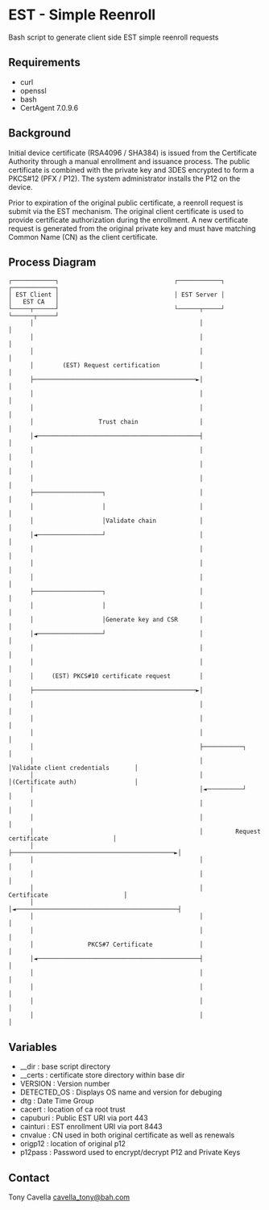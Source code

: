 # EST - Simple Reenroll
Bash script to generate client side EST simple reenroll requests

## Requirements
- curl
- openssl
- bash
- CertAgent 7.0.9.6

## Background
Initial device certificate (RSA4096 / SHA384) is issued from the Certificate Authority through a manual enrollment and issuance process. The public certificate is combined with the private key and 3DES encrypted to form a PKCS#12 (PFX / P12). The system administrator installs the P12 on the device.

Prior to expiration of the original public certificate, a reenroll request is submit via the EST mechanism. The original client certificate is used to provide certificate authorization during the enrollment. A new certificate request is generated from the original private key and must have matching Common Name (CN) as the client certificate.

## Process Diagram
```
┌────────────┐                                ┌────────────┐                                 ┌────────────┐
│ EST Client │                                │ EST Server │                                 │   EST CA   │
└─────┬──────┘                                └──────┬─────┘                                 └──────┬─────┘
      │                                              │                                              │
      │                                              │                                              │
      │                                              │                                              │
      │        (EST) Request certification           │                                              │
      ├─────────────────────────────────────────────►│                                              │
      │                                              │                                              │
      │                                              │                                              │
      │                  Trust chain                 │                                              │
      │◄─────────────────────────────────────────────┤                                              │
      │                                              │                                              │
      │                                              │                                              │
      │                                              │                                              │
      ├───────────────────┐                          │                                              │
      │                   │                          │                                              │
      │                   │Validate chain            │                                              │
      │◄──────────────────┘                          │                                              │
      │                                              │                                              │
      │                                              │                                              │
      │                                              │                                              │
      ├───────────────────┐                          │                                              │
      │                   │                          │                                              │
      │                   │Generate key and CSR      │                                              │
      │◄──────────────────┘                          │                                              │
      │                                              │                                              │
      │                                              │                                              │
      │     (EST) PKCS#10 certificate request        │                                              │
      ├─────────────────────────────────────────────►│                                              │
      │                                              │                                              │
      │                                              │                                              │
      │                                              │                                              │
      │                                              ├───────────┐                                  │
      │                                              │           │Validate client credentials       │
      │                                              │           │(Certificate auth)                │
      │                                              │◄──────────┘                                  │
      │                                              │                                              │
      │                                              │                                              │
      │                                              │         Request certificate                  │
      │                                              ├─────────────────────────────────────────────►│
      │                                              │                                              │
      │                                              │                                              │
      │                                              │              Certificate                     │
      │                                              │◄─────────────────────────────────────────────┤
      │                                              │                                              │
      │                                              │                                              │
      │               PKCS#7 Certificate             │                                              │
      │◄─────────────────────────────────────────────┤                                              │
      │                                              │                                              │
      │                                              │                                              │
      │                                              │                                              │
      │                                              │                                              │
```

## Variables
- __dir : base script directory
- __certs : certificate store directory within base dir
- VERSION : Version number
- DETECTED_OS : Displays OS name and version for debuging
- dtg : Date Time Group
- cacert : location of ca root trust
- capuburi : Public EST URI via port 443
- cainturi : EST enrollment URI via port 8443
- cnvalue : CN used in both original certificate as well as renewals
- origp12 : location of original p12
- p12pass : Password used to encrypt/decrypt P12 and Private Keys

## Contact
Tony Cavella 
cavella_tony@bah.com
